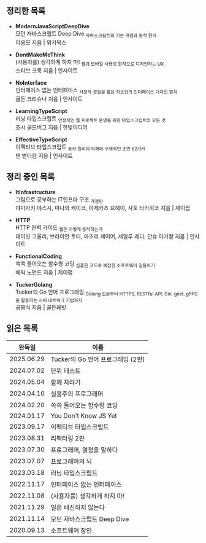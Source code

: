## 정리한 목록

- **ModernJavaScriptDeepDive**  
  모던 자바스크립트 Deep Dive <sub>자바스크립트의 기본 개념과 동작 원리</sub>  
  이웅모 지음 | 위키북스

- **DontMakeMeThink**  
  (사용자를) 생각하게 하지 마! <sub>웹과 모바일 사용성 원칙으로 디자인하는 UX</sub>  
  스티브 크룩 지음 | 인사이트

- **NoInterface**  
  인터페이스 없는 인터페이스 <sub>사용자 경험을 품은 최소한의 인터페이스 디자인 원칙</sub>  
  골든 크리슈나 지음 | 인사이트

- **LearningTypeScript**  
  러닝 타입스크립트 <sub>안정적인 웹 프로젝트 운영을 위한 타입스크립트의 모든 것</sub>  
  조시 골드버그 지음 | 한빛미디어

- **EffectiveTypeScript**  
  이펙티브 타입스크립트 <sub>동작 원리의 이해와 구체적인 조언 62가지</sub>  
  댄 밴더캄 지음 | 인사이트

## 정리 중인 목록

- **ItInfrastructure**  
  그림으로 공부하는 IT인프라 구조 <sub>개정판</sub>  
  야마자키 야스시, 미나와 케이코, 아제카츠 요헤이, 사토 타카히코 지음 | 제이펍

- **HTTP**  
  HTTP 완벽 가이드 <sub>웹은 어떻게 동작하는가</sub>  
  데이빗 고울리, 브라이언 토티, 마조리 세이어, 세일루 레디, 안슈 아가왈 지음 | 인사이트

- **FunctionalCoding**  
  쏙쏙 들어오는 함수형 코딩 <sub>심플한 코드로 복잡한 소프트웨어 길들이기</sub>  
  에릭 노먼드 지음 | 제이펍

- **TuckerGolang**  
  Tucker의 Go 언어 프로그래밍 <sub>Golang 입문부터 HTTPS, RESTful API, Gin, gnet, gRPC을 활용하는 서버 네트워크 기법까지</sub>  
  공봉식 지음 | 골든래빗

## 읽은 목록

| 완독일     | 이름                              |
| ---------- | --------------------------------- |
| 2025.06.29 | Tucker의 Go 언어 프로그래밍 (2판) |
| 2024.07.02 | 단위 테스트                       |
| 2024.05.04 | 함께 자라기                       |
| 2024.04.10 | 실용주의 프로그래머               |
| 2024.02.20 | 쏙쏙 들어오는 함수형 코딩         |
| 2024.01.17 | You Don't Know JS Yet             |
| 2023.09.17 | 이펙티브 타입스크립트             |
| 2023.08.31 | 리팩터링 2판                      |
| 2023.07.30 | 프로그래머, 열정을 말하다         |
| 2023.07.07 | 프로그래머의 뇌                   |
| 2023.03.18 | 러닝 타입스크립트                 |
| 2022.11.17 | 인터페이스 없는 인터페이스        |
| 2022.11.08 | (사용자를) 생각하게 하지 마!      |
| 2021.11.29 | 일은 배신하지 않는다              |
| 2021.11.14 | 모던 자바스크립트 Deep Dive       |
| 2020.09.13 | 소프트웨어 장인                   |
